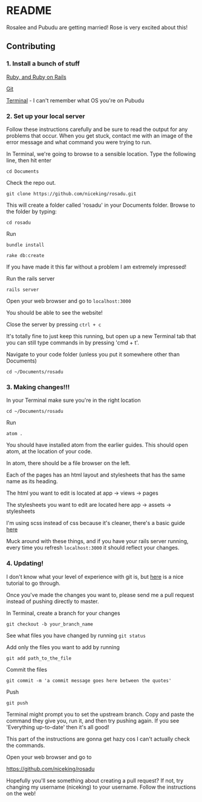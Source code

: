 # README

Rosalee and Pubudu are getting married! Rose is very excited about this!

## Contributing

### 1. Install a bunch of stuff

[Ruby, and Ruby on Rails](http://guides.railsgirls.com/install)

[Git](https://git-scm.com/book/en/v2/Getting-Started-Installing-Git)

[Terminal](https://www.iterm2.com/) - I can't remember what OS you're on Pubudu

### 2. Set up your local server

Follow these instructions carefully and be sure to read the output for any problems that occur. When you get stuck, contact me with an image of the error message and what command you were trying to run.

In Terminal, we're going to browse to a sensible location. Type the following line, then hit enter

`cd Documents`

Check the repo out.

`git clone https://github.com/niceking/rosadu.git`

This will create a folder called 'rosadu' in your Documents folder. Browse to the folder by typing:

`cd rosadu`

Run

`bundle install`

`rake db:create`

If you have made it this far without a problem I am extremely impressed!

Run the rails server

`rails server`

Open your web browser and go to `localhost:3000`

You should be able to see the website!

Close the server by pressing `ctrl + c`

It's totally fine to just keep this running, but open up a new Terminal tab that you can still type commands in by pressing 'cmd + t'.

Navigate to your code folder (unless you put it somewhere other than Documents)

`cd ~/Documents/rosadu`

### 3. Making changes!!!

In your Terminal make sure you're in the right location

`cd ~/Documents/rosadu`

Run

`atom .`

You should have installed atom from the earlier guides. This should open atom, at the location of your code.

In atom, there should be a file browser on the left.

Each of the pages has an html layout and stylesheets that has the same name as its heading.

The html you want to edit is located at app -> views -> pages

The stylesheets you want to edit are located here app -> assets -> stylesheets

I'm using scss instead of css because it's cleaner, there's a basic guide [here](http://sass-lang.com/guide)

Muck around with these things, and if you have your rails server running, every time you refresh `localhost:3000` it should reflect your changes.

### 4. Updating!

I don't know what your level of experience with git is, but [here](https://try.github.io) is a nice tutorial to go through.

Once you've made the changes you want to, please send me a pull request instead of pushing directly to master.

In Terminal, create a branch for your changes

`git checkout -b your_branch_name`

See what files you have changed by running `git status`

Add only the files you want to add by running

`git add path_to_the_file`

Commit the files

`git commit -m 'a commit message goes here between the quotes'`

Push

`git push`

Terminal might prompt you to set the upstream branch. Copy and paste the command they give you, run it, and then try pushing again. If you see 'Everything up-to-date' then it's all good!

This part of the instructions are gonna get hazy cos I can't actually check the commands.

Open your web browser and go to

https://github.com/niceking/rosadu

Hopefully you'll see something about creating a pull request? If not, try changing my username (niceking) to your username. Follow the instructions on the web!
